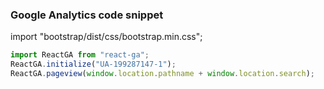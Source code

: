 ### Google Analytics code snippet

import "bootstrap/dist/css/bootstrap.min.css";

```js
import ReactGA from "react-ga";
ReactGA.initialize("UA-199287147-1");
ReactGA.pageview(window.location.pathname + window.location.search);
```

